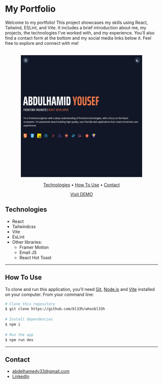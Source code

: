 # My Portfolio

Welcome to my portfolio! This project showcases my skills using React, Tailwind, ESLint, and Vite. It includes a brief introduction about me, my projects, the technologies I've worked with, and my experience. You'll also find a contact form at the bottom and my social media links below it. Feel free to explore and connect with me!

<div align="center">
  <br>
  <a href="https://abdelhamid99.netlify.app/" target="_blank">
    <img src="./src/assets/images/portfolio2.webp" alt="wb" width="400">
  </a>
  <br>
</div>

<p align="center" >
  <a href="#technologies">Technologies</a> •
  <a href="#how-to-use">How To Use</a> •
  <a href="#contact">Contact</a>   
</p>
<p align="center" >
  <a href="https://abdelhamid99.netlify.app/" target="_blank">Visit DEMO</a> 
</p>

## Technologies

- React
- Tailwindcss
- Vite
- EsLint
- Other libraries:
  - Framer Motion
  - Email JS
  - React Hot Toast
 
---
 
## How To Use

To clone and run this application, you'll need [Git](https://git-scm.com), [Node.js](https://nodejs.org/en) and [Vite](https://vitejs.dev/) installed on your computer. From your command line:

```bash
# Clone this repository
$ git clone https://github.com/bl33h/whosbl33h

# Install dependencies
$ npm i

# Run the app
$ npm run dev
```

---

## Contact

- [abdelhamedy33@gmail.com](mailto:abdelhamedy33@gmail.com)
- [LinkedIn](https://www.linkedin.com/in/abdulhamidyousef/)
<!-- - [Personal Website](https://abdelhamid99.netlify.app/) -->

